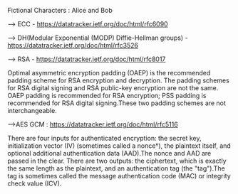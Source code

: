 Fictional Characters : Alice and Bob

--> ECC - https://datatracker.ietf.org/doc/html/rfc6090


--> DH(Modular Exponential (MODP) Diffie-Hellman groups) - https://datatracker.ietf.org/doc/html/rfc3526


--> RSA - https://datatracker.ietf.org/doc/html/rfc8017

Optimal asymmetric encryption padding (OAEP) is the recommended padding scheme for RSA encryption and decryption.
The padding schemes for RSA digital signing and RSA public-key encryption are not the same. OAEP padding is recommended for RSA encryption; 
PSS padding is recommended for RSA digital signing.These two padding schemes are not interchangeable.

-->AES GCM : https://datatracker.ietf.org/doc/html/rfc5116

There are four inputs for authenticated encryption: the secret key, initialization vector (IV) (sometimes called a nonce†), the plaintext itself, and optional additional authentication data (AAD).The nonce and AAD are passed in the clear. There are two outputs: the ciphertext, which is exactly the same length as the plaintext, and an authentication tag (the "tag").The tag is sometimes called the message authentication code (MAC) or integrity check value (ICV).


